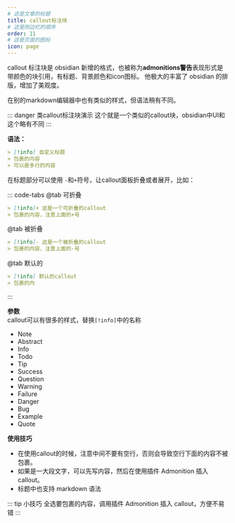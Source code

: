 ```yaml
---
# 这是文章的标题
title: callout标注块
# 这是侧边栏的顺序
order: 11
# 这是页面的图标
icon: page
---
```

callout 标注块是 obsidian 新增的格式，也被称为**admonitions警告**表现形式是带颜色的块引用，有标题、背景颜色和icon图标。
他极大的丰富了 obsidian 的排版，增加了美观度。

在别的markdown编辑器中也有类似的样式，但语法稍有不同。

::: danger 类callout标注块演示
这个就是一个类似的callout块，obsidian中UI和这个略有不同
:::

**语法：**

```markdown
> [!info] 自定义标题
> 包裹的内容
> 可以是多行的内容
```
在标题部分可以使用 `-`和`+`符号，让callout面板折叠或者展开，比如：

::: code-tabs
@tab 可折叠
```markdown
> [!info]+ 这是一个可折叠的callout
> 包裹的内容，注意上面的+号
```
@tab 被折叠
```markdown
> [!info]- 这是一个被折叠的callout
> 包裹的内容，注意上面的-号
```
@tab 默认的
```markdown
> [!info] 默认的callout
> 包裹的内

```
:::

**参数**  
callout可以有很多的样式，替换`[!info]`中的名称
- Note
- Abstract
- Info
- Todo
- Tip
- Success
- Question
- Warning
- Failure
- Danger
- Bug
- Example
- Quote

**使用技巧**
- 在使用callout的时候，注意中间不要有空行，否则会导致空行下面的内容不被包裹。
- 如果是一大段文字，可以先写内容，然后在使用插件 Admonition 插入callout。
- 标题中也支持 markdown 语法


::: tip 小技巧
全选要包裹的内容，调用插件 Admonition 插入 callout，方便不易错
:::

